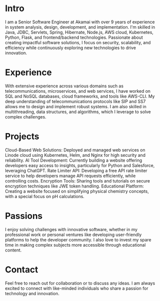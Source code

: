 # Intro

I am a Senior Software Engineer at Akamai with over 9 years of experience in system analysis, design, development, and implementation. I'm skilled in Java, JDBC, Servlets, Spring, Hibernate, Node.js, AWS cloud, Kubernetes, Python, Flask, and frontend/backend technologies. Passionate about creating impactful software solutions, I focus on security, scalability, and efficiency while continuously exploring new technologies to drive innovation.

# Experience

With extensive experience across various domains such as telecommunications, microservices, and web services, I have worked on SQL and NoSQL databases, cloud frameworks, and tools like AWS-CLI. My deep understanding of telecommunications protocols like SIP and SS7 allows me to design and implement robust systems. I am also skilled in multithreading, data structures, and algorithms, which I leverage to solve complex challenges.

# Projects

Cloud-Based Web Solutions: Deployed and managed web services on Linode cloud using Kubernetes, Helm, and Nginx for high security and reliability.
AI Tool Development: Currently building a website offering developers easy access to insights, particularly for Python and Salesforce, leveraging ChatGPT.
Rate Limiter API: Developing a free API rate limiter service to help developers manage API requests efficiently, while controlling costs.
Encryption Tools: Sharing tools and tutorials on secure encryption techniques like JWE token handling.
Educational Platform: Creating a website focused on simplifying physical chemistry concepts, with a special focus on pH calculations.
# Passions

I enjoy solving challenges with innovative software, whether in my professional work or personal ventures like developing user-friendly platforms to help the developer community. I also love to invest my spare time in making complex subjects more accessible through educational content.

# Contact

Feel free to reach out for collaboration or to discuss any ideas. I am always excited to connect with like-minded individuals who share a passion for technology and innovation.